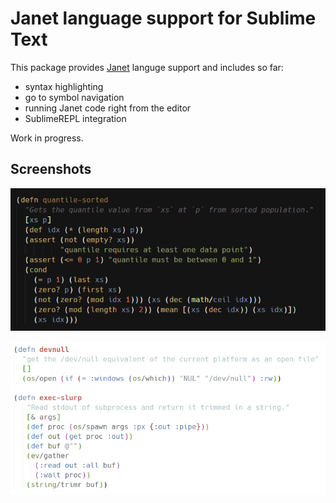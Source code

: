 # Janet language support for Sublime Text

This package provides [Janet](https://janet-lang.org/) languge support and includes so far:

- syntax highlighting
- go to symbol navigation
- running Janet code right from the editor
- SublimeREPL integration

Work in progress.

## Screenshots

![dark](img/dark.png)

![light with rainbow brackets](img/light.png)
